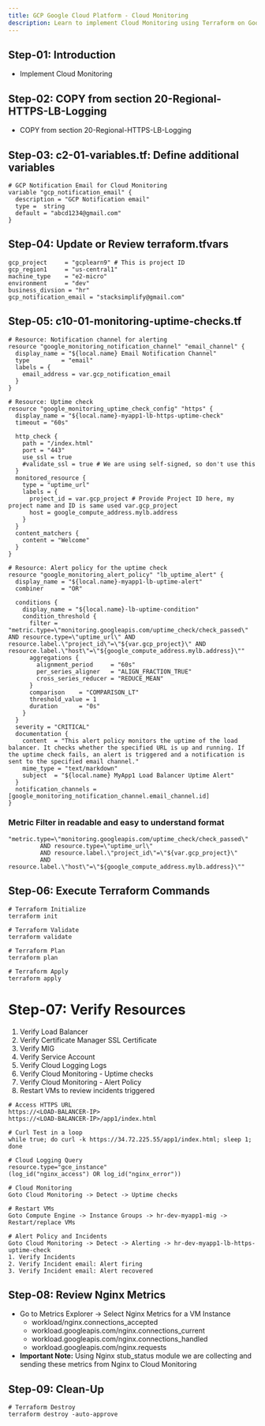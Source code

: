 ```yaml
---
title: GCP Google Cloud Platform - Cloud Monitoring
description: Learn to implement Cloud Monitoring using Terraform on Google Cloud Platform
---
```


## Step-01: Introduction
- Implement Cloud Monitoring

## Step-02: COPY from section 20-Regional-HTTPS-LB-Logging
- COPY from section 20-Regional-HTTPS-LB-Logging

## Step-03: c2-01-variables.tf: Define additional variables
```hcl
# GCP Notification Email for Cloud Monitoring
variable "gcp_notification_email" {
  description = "GCP Notification email"
  type =  string
  default = "abcd1234@gmail.com"
}
```

## Step-04: Update or Review terraform.tfvars
```hcl
gcp_project     = "gcplearn9" # This is project ID
gcp_region1     = "us-central1"
machine_type    = "e2-micro"
environment     = "dev"
business_divsion = "hr"
gcp_notification_email = "stacksimplify@gmail.com"
```

## Step-05: c10-01-monitoring-uptime-checks.tf
```hcl
# Resource: Notification channel for alerting
resource "google_monitoring_notification_channel" "email_channel" {
  display_name = "${local.name} Email Notification Channel"
  type         = "email"
  labels = {
    email_address = var.gcp_notification_email
  }
}

# Resource: Uptime check
resource "google_monitoring_uptime_check_config" "https" {
  display_name = "${local.name}-myapp1-lb-https-uptime-check"
  timeout = "60s"

  http_check {
    path = "/index.html"
    port = "443"
    use_ssl = true
    #validate_ssl = true # We are using self-signed, so don't use this
  }
  monitored_resource {
    type = "uptime_url"
    labels = {
      project_id = var.gcp_project # Provide Project ID here, my project name and ID is same used var.gcp_project
      host = google_compute_address.mylb.address
    }
  }
  content_matchers {
    content = "Welcome"
  }
}

# Resource: Alert policy for the uptime check
resource "google_monitoring_alert_policy" "lb_uptime_alert" {
  display_name = "${local.name}-myapp1-lb-uptime-alert"
  combiner     = "OR"

  conditions {
    display_name = "${local.name}-lb-uptime-condition"
    condition_threshold {
      filter = "metric.type=\"monitoring.googleapis.com/uptime_check/check_passed\" AND resource.type=\"uptime_url\" AND resource.label.\"project_id\"=\"${var.gcp_project}\" AND resource.label.\"host\"=\"${google_compute_address.mylb.address}\""
      aggregations {
        alignment_period     = "60s"
        per_series_aligner   = "ALIGN_FRACTION_TRUE"
        cross_series_reducer = "REDUCE_MEAN"
      }
      comparison    = "COMPARISON_LT"
      threshold_value = 1
      duration      = "0s"
    }
  }
  severity = "CRITICAL"
  documentation {
    content  = "This alert policy monitors the uptime of the load balancer. It checks whether the specified URL is up and running. If the uptime check fails, an alert is triggered and a notification is sent to the specified email channel."
    mime_type = "text/markdown"
    subject  = "${local.name} MyApp1 Load Balancer Uptime Alert"
  }
  notification_channels = [google_monitoring_notification_channel.email_channel.id]
}
```
### Metric Filter in readable and easy to understand format
```t
"metric.type=\"monitoring.googleapis.com/uptime_check/check_passed\"
         AND resource.type=\"uptime_url\"
         AND resource.label.\"project_id\"=\"${var.gcp_project}\"
         AND resource.label.\"host\"=\"${google_compute_address.mylb.address}\""

```

## Step-06: Execute Terraform Commands
```t
# Terraform Initialize
terraform init

# Terraform Validate
terraform validate

# Terraform Plan
terraform plan

# Terraform Apply
terraform apply
```

# Step-07: Verify Resources
1. Verify Load Balancer
2. Verify Certificate Manager SSL Certificate
3. Verify MIG
4. Verify Service Account
5. Verify Cloud Logging Logs
6. Verify Cloud Monitoring - Uptime checks
7. Verify Cloud Monitoring - Alert Policy
8. Restart VMs to review incidents triggered
```t
# Access HTTPS URL
https://<LOAD-BALANCER-IP>
https://<LOAD-BALANCER-IP>/app1/index.html

# Curl Test in a loop
while true; do curl -k https://34.72.225.55/app1/index.html; sleep 1; done

# Cloud Logging Query
resource.type="gce_instance"
(log_id("nginx_access") OR log_id("nginx_error"))

# Cloud Monitoring
Goto Cloud Monitoring -> Detect -> Uptime checks

# Restart VMs
Goto Compute Engine -> Instance Groups -> hr-dev-myapp1-mig -> Restart/replace VMs 

# Alert Policy and Incidents
Goto Cloud Monitoring -> Detect -> Alerting -> hr-dev-myapp1-lb-https-uptime-check
1. Verify Incidents
2. Verify Incident email: Alert firing
3. Verify Incident email: Alert recovered
```

## Step-08: Review Nginx Metrics
- Go to Metrics Explorer -> Select Nginx Metrics for a VM Instance
  - workload/nginx.connections_accepted
  - workload.googleapis.com/nginx.connections_current
  - workload.googleapis.com/nginx.connections_handled
  - workload.googleapis.com/nginx.requests
- **Important Note:** Using Nginx stub_status module we are collecting and sending these metrics from Nginx to Cloud Monitoring

## Step-09: Clean-Up
```t
# Terraform Destroy
terraform destroy -auto-approve
```
